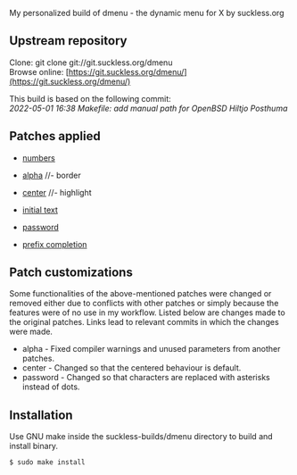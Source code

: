 My personalized build of dmenu - the dynamic menu for X by suckless.org

## Upstream repository
Clone: git clone git://git.suckless.org/dmenu  
Browse online: [https://git.suckless.org/dmenu/](https://git.suckless.org/dmenu/)

This build is based on the following commit:  
*2022-05-01 16:38	Makefile: add manual path for OpenBSD	Hiltjo Posthuma*

## Patches applied

- [numbers](https://tools.suckless.org/dmenu/patches/numbers/dmenu-numbers-4.9.diff)

- [alpha](https://tools.suckless.org/dmenu/patches/alpha/dmenu-alpha-20210605-1a13d04.diff)
//- border
- [center](https://tools.suckless.org/dmenu/patches/center/dmenu-center-20200111-8cd37e1.diff)
//- highlight
- [initial text](https://tools.suckless.org/dmenu/patches/initialtext/dmenu-initialtext-4.7.diff)
- [password](https://tools.suckless.org/dmenu/patches/password/dmenu-password-5.0.diff)
- [prefix completion](https://tools.suckless.org/dmenu/patches/prefix-completion/dmenu-prefixcompletion-4.9.diff)

## Patch customizations
Some functionalities of the above-mentioned patches were changed or removed either due to conflicts with other patches or simply because the features were of no use in my workflow. Listed below are changes made to the original patches. Links lead to relevant commits in which the changes were made.
- alpha - Fixed compiler warnings and unused parameters from another patches.
- center - Changed so that the centered behaviour is default.
- password - Changed so that characters are replaced with asterisks instead of dots.

## Installation
Use GNU make inside the suckless-builds/dmenu directory to build and install binary.
```
$ sudo make install
```

